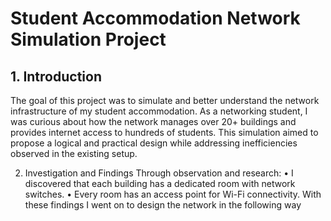 # Student Accommodation Network Simulation Project
## 1. Introduction
The goal of this project was to simulate and better understand the network infrastructure of my student accommodation. As a networking student, I was curious about how the network manages over 20+ buildings and provides internet access to hundreds of students. This simulation aimed to propose a logical and practical design while addressing inefficiencies observed in the existing setup.


2. Investigation and Findings
Through observation and research:
•	I discovered that each building has a dedicated room with network switches.
•	Every room has an access point for Wi-Fi connectivity.
With these findings I went on to design the network in the following way

